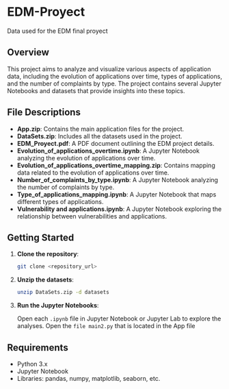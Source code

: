 # EDM-Proyect
Data used for the EDM final proyect

## Overview
This project aims to analyze and visualize various aspects of application data, including the evolution of applications over time, types of applications, and the number of complaints by type. The project contains several Jupyter Notebooks and datasets that provide insights into these topics.

## File Descriptions
- **App.zip**: Contains the main application files for the project.
- **DataSets.zip**: Includes all the datasets used in the project.
- **EDM_Proyect.pdf**: A PDF document outlining the EDM project details.
- **Evolution_of_applications_overtime.ipynb**: A Jupyter Notebook analyzing the evolution of applications over time.
- **Evolution_of_applications_overtime_mapping.zip**: Contains mapping data related to the evolution of applications over time.
- **Number_of_complaints_by_type.ipynb**: A Jupyter Notebook analyzing the number of complaints by type.
- **Type_of_applications_mapping.ipynb**: A Jupyter Notebook that maps different types of applications.
- **Vulnerability and applications.ipynb**: A Jupyter Notebook exploring the relationship between vulnerabilities and applications.

## Getting Started
1. **Clone the repository**: 
   ```sh
   git clone <repository_url>
   ```
2. **Unzip the datasets**:
   ```sh
   unzip DataSets.zip -d datasets
   ```
3. **Run the Jupyter Notebooks**:

   Open each `.ipynb` file in Jupyter Notebook or Jupyter Lab to explore the analyses.
   Open the `file main2.py` that is located in the App file

## Requirements
- Python 3.x
- Jupyter Notebook
- Libraries: pandas, numpy, matplotlib, seaborn, etc.

